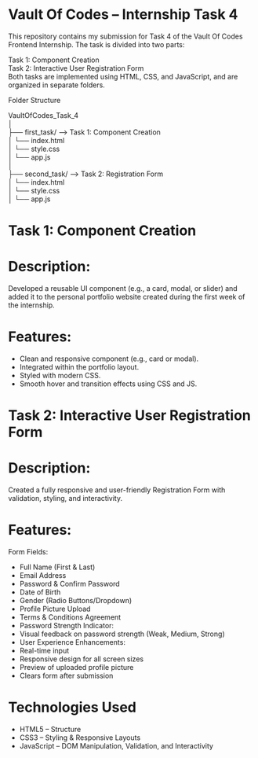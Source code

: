 # Vault Of Codes – Internship Task 4

This repository contains my submission for Task 4 of the Vault Of Codes Frontend Internship. The task is divided into two parts:<br>

Task 1: Component Creation<br>
Task 2: Interactive User Registration Form<br>
Both tasks are implemented using HTML, CSS, and JavaScript, and are organized in separate folders.<br>

Folder Structure<br>

VaultOfCodes_Task_4<br>
│<br>
├── first_task/        --> Task 1: Component Creation<br>
│   └── index.html<br>
│   └── style.css<br>
│   └── app.js<br>
│<br>
├── second_task/       --> Task 2: Registration Form<br>
│   └── index.html<br>
│   └── style.css<br>
│   └── app.js<br>

# Task 1: Component Creation

# Description:

Developed a reusable UI component (e.g., a card, modal, or slider) and added it to the personal portfolio website created during the first week of the internship.<br>

# Features:

- Clean and responsive component (e.g., card or modal).<br>
- Integrated within the portfolio layout.<br>
- Styled with modern CSS.<br>
- Smooth hover and transition effects using CSS and JS.<br>

# Task 2: Interactive User Registration Form

# Description:

Created a fully responsive and user-friendly Registration Form with validation, styling, and interactivity.

# Features:

Form Fields:<br>

- Full Name (First & Last)<br>
- Email Address<br>
- Password & Confirm Password<br>
- Date of Birth<br>
- Gender (Radio Buttons/Dropdown)<br>
- Profile Picture Upload<br>
- Terms & Conditions Agreement<br>
- Password Strength Indicator:<br>
- Visual feedback on password strength (Weak, Medium, Strong)
- User Experience Enhancements:<br>
- Real-time input <br>
- Responsive design for all screen sizes<br>
- Preview of uploaded profile picture<br>
- Clears form after submission<br>

# Technologies Used

- HTML5 – Structure<br>
- CSS3 – Styling & Responsive Layouts<br>
- JavaScript – DOM Manipulation, Validation, and Interactivity<br>